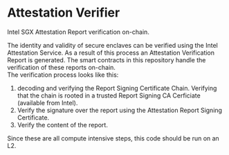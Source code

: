 # Attestation Verifier  
Intel SGX Attestation Report verification on-chain.  

The identity and validity of secure enclaves can be verified using the Intel Attestation Service. As a result of this process an Attestation Verification Report is generated. The smart contracts in this repository handle the verification of these reports on-chain.  
The verification process looks like this:
1. decoding and verifying the Report Signing Certificate Chain. Verifying that the chain is rooted in a trusted Report Signing CA Cerficiate (available from Intel).
2. Verify the signature over the report using the Attestation Report Signing Certificate.
3. Verify the content of the report.

Since these are all compute intensive steps, this code should be run on an L2. 
